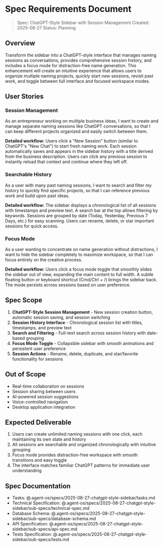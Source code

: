 # Spec Requirements Document

> Spec: ChatGPT-Style Sidebar with Session Management
> Created: 2025-08-27
> Status: Planning

## Overview

Transform the sidebar into a ChatGPT-style interface that manages naming sessions as conversations, provides comprehensive session history, and includes a focus mode for distraction-free name generation. This enhancement will create an intuitive experience that allows users to organize multiple naming projects, quickly start new sessions, revisit past work, and toggle between full interface and focused workspace modes.

## User Stories

### Session Management

As an entrepreneur working on multiple business ideas, I want to create and manage separate naming sessions like ChatGPT conversations, so that I can keep different projects organized and easily switch between them.

**Detailed workflow:** Users click a "New Session" button (similar to ChatGPT's "New Chat") to start fresh naming work. Each session automatically saves and appears in the sidebar history with a title derived from the business description. Users can click any previous session to instantly reload that context and continue where they left off.

### Searchable History

As a user with many past naming sessions, I want to search and filter my history to quickly find specific projects, so that I can reference previous work and build upon past ideas.

**Detailed workflow:** The sidebar displays a chronological list of all sessions with timestamps and preview text. A search bar at the top allows filtering by keywords. Sessions are grouped by date (Today, Yesterday, Previous 7 Days, etc.) for easy scanning. Users can rename, delete, or star important sessions for quick access.

### Focus Mode

As a user wanting to concentrate on name generation without distractions, I want to hide the sidebar completely to maximize workspace, so that I can focus entirely on the creative process.

**Detailed workflow:** Users click a focus mode toggle that smoothly slides the sidebar out of view, expanding the main content to full width. A subtle floating button or keyboard shortcut (Cmd/Ctrl + /) brings the sidebar back. The mode persists across sessions based on user preference.

## Spec Scope

1. **ChatGPT-Style Session Management** - New session creation button, automatic session saving, and session switching
2. **Session History Interface** - Chronological session list with titles, timestamps, and preview text
3. **Search and Filtering** - Full-text search across session history with date-based grouping
4. **Focus Mode Toggle** - Collapsible sidebar with smooth animations and persistent user preference
5. **Session Actions** - Rename, delete, duplicate, and star/favorite functionality for sessions

## Out of Scope

- Real-time collaboration on sessions
- Session sharing between users
- AI-powered session suggestions
- Voice-controlled navigation
- Desktop application integration

## Expected Deliverable

1. Users can create unlimited naming sessions with one click, each maintaining its own state and history
2. All sessions are searchable and organized chronologically with intuitive grouping
3. Focus mode provides distraction-free workspace with smooth transitions and easy toggle
4. The interface matches familiar ChatGPT patterns for immediate user understanding

## Spec Documentation

- Tasks: @.agent-os/specs/2025-08-27-chatgpt-style-sidebar/tasks.md
- Technical Specification: @.agent-os/specs/2025-08-27-chatgpt-style-sidebar/sub-specs/technical-spec.md
- Database Schema: @.agent-os/specs/2025-08-27-chatgpt-style-sidebar/sub-specs/database-schema.md
- API Specification: @.agent-os/specs/2025-08-27-chatgpt-style-sidebar/sub-specs/api-spec.md
- Tests Specification: @.agent-os/specs/2025-08-27-chatgpt-style-sidebar/sub-specs/tests.md